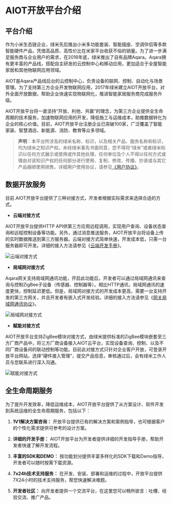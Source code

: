 # AIOT开放平台介绍


## 平台介绍

作为小米生态链企业，绿米先后推出小米多功能套装、智能插座、空调伴侣等多款智能硬件产品，凭借高品质、高性价比在米家平台收获不俗的销量。为了进一步满足服务商与企业用户的需求，在2016年底，绿米推出了自有品牌Aqara。Aqara拥有更丰富的产品线，搭配自主研发的云控制中心和移动应用，更加适合于全屋智能家居和其他物联网应用领域。

AIOT是Aqara产品线后台的云控制中心，负责设备的联网、控制、自动化与场景管理。为了支持第三方企业开发物联网应用，2017年绿米建立AIOT开放平台，对外全面开放数据，帮助企业快速实现物联网化，推进智能家居服务商完成服务升级。

AIOT开放平台将一直坚持“开放、利他、共赢”的理念，为第三方企业提供全生命周期的技术服务，加速物联网应用的开发，降低施工与运维成本，助推数据转化为企业的核心价值。目前，AIOT开放平台注册企业已突破100家，广泛覆盖了智能家装、智慧酒店、新能源、消防、教育等众多领域。

> **声明**：本平台所涉及的绿米名称、标识，以及相关产品、服务名称和标识，均为绿米之知识产权。未经绿米事先书面同意，您不得将“绿米”或者绿米标识以任何方式展示或使用或作其他处理，任何单位及个人不得以任何方式或理由对该知识产权的任何部分进行使用、复制、修改、传播、抄录或与其它产品捆绑使用销售。详细用户使用协议，请参见[《用户协议》](https://opencloud.aqara.cn/opencloud/user-agreement)。




## 数据开放服务

目前.AIOT开放平台提供了三种对接方式，开发者根据实际需求来选择合适的方式。

- **云端对接方式**

AIOT开放平台提供HTTP API供第三方应用远程调用，实现用户查询、设备状态查询和远程控制设备等功能。另外，通过消息推送服务，AIOT开放平台将设备上传的实时数据推送到第三方服务器。云端对接方式简单快速，开发成本低，只需一台服务器即可开发。详细的接入方法请参见《[云端开发手册](http://docs.opencloud.aqara.com/zh/development/oauth-cloud-development/)》。

![云端对接方式](<http://cdn.cnbj2.fds.api.mi-img.com/cdn/aiot/doc-images/zh/doc-index/join-cloud.jpg>)

- **局域网对接方式**

Aqara网关支持局域网通讯功能，开启此功能后，开发者可以通过局域网通讯来查询与控制ZigBee子设备（传感器、控制器等）。相比HTTP通讯，局域网通讯的速度更快，控制延迟更低。但是，局域网对接方式的开发成本更高，需要一台支持开发的第三方网关，并且开发者有嵌入式开发经验。详细的接入方法请参见《[网关局域网通讯协议](http://docs.opencloud.aqara.com/development/gateway-LAN-communication/)》。

![局域网对接方式](<http://cdn.cnbj2.fds.api.mi-img.com/cdn/aiot/doc-images/zh/doc-index/join-lan.jpg>)

- **赋能对接方式**

AIOT开放平台支持ZigBee模块对接方式，由绿米提供标准的ZigBee模块嵌套至三方厂商产品中，将三方厂商设备接入AIOT云平台，实现设备查询、控制、以及不同厂商设备间的联动控制等功能。目前此对接方式只针对企业客户开放，可登录开放平台网站，选择“硬件接入管理”，提交产品信息，审核通过后，会有绿米工作人员与您联系进行深入沟通。

![赋能对接方式](<http://cdn.cnbj2.fds.api.mi-img.com/cdn/aiot/doc-images/zh/doc-index/zigbee-docking-cn.png> )

## 全生命周期服务

为了提升开发效率，降低运维成本，AIOT开放平台提供了从方案设计、软件开发到系统运维的全生命周期服务，包括以下：

1. **1V1解决方案咨询：** 开放平台提供已有的解决方案和案例指导，也可根据客户的个性化需求提供可参考的设计方案。
2. **详细的开发手册：** AIOT开放平台为开发者提供详细的开发指导手册，帮助开发者快速了解开发流程。

3. **丰富的SDK和DEMO：** 按功能划分提供丰富多样化的SDK下载和Demo指导，开发者可以随时按需下载资源。
4. **7x24h技术支持服务：** 在开发、安装、部署和运维的过程中，开放平台提供7X24小时的技术支持服务，帮您快速解决难题。
5. **开发者社区：** 向开发者提供一个交流平台，在这里您可以畅所欲言：吐槽、经验交流、推广产品。


<!--**故障诊断与运维系统：** 通过故障诊断工具可以快速排查设备故障，通过运维系统实时监控应用的运行状况，保障系统的稳定运行。-->

<!--**快速构建定制化APP：** 用户可以上传公司logo，完成简单的配置，便可以一键生成自定义的APP，免去大量的开发成本。-->